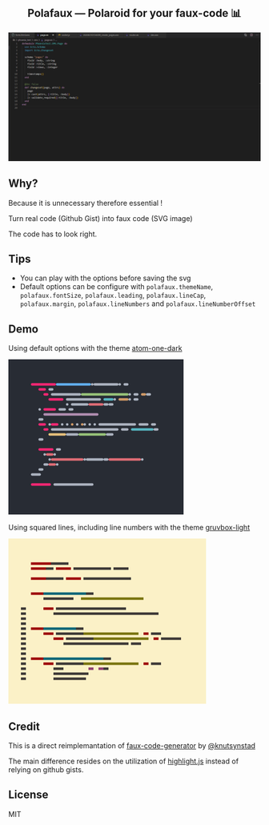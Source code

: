 <p>
  <h2 align="center">Polafaux — Polaroid for your faux-code 📊</h2>
</p>

<!-- ![usage](https://github.com/octref/polacode/raw/master/demo/usage.gif) -->

![usage](./demo/demo-gif.gif)

## Why?

Because it is unnecessary therefore essential !

Turn real code (Github Gist)
into faux code (SVG image)

The code has to look right.

## Tips

- You can play with the options before saving the svg
- Default options can be configure with `polafaux.themeName`, `polafaux.fontSize`, `polafaux.leading`, `polafaux.lineCap`, `polafaux.margin`, `polafaux.lineNumbers` and `polafaux.lineNumberOffset`

## Demo

Using default options with the theme [atom-one-dark](https://github.com/atom/one-dark-ui)

![basic](./demo/demo-1.png)

Using squared lines, including line numbers with the theme [gruvbox-light](https://github.com/morhetz/gruvbox#light-mode)

![square](./demo/demo-2.png)

## Credit

This is a direct reimplemantation of [faux-code-generator](https://github.com/knutsynstad/faux-code-generator) by [@knutsynstad](https://github.com/knutsynstad)

The main difference resides on the utilization of [highlight.js](https://highlightjs.org/) instead of relying on github gists.

## License

MIT
